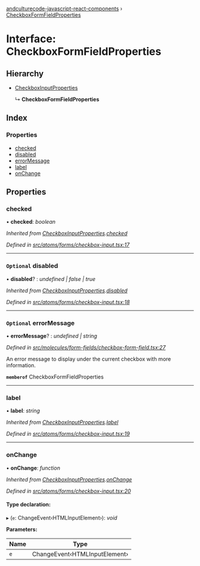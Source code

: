 [andculturecode-javascript-react-components](../README.md) › [CheckboxFormFieldProperties](checkboxformfieldproperties.md)

# Interface: CheckboxFormFieldProperties

## Hierarchy

* [CheckboxInputProperties](checkboxinputproperties.md)

  ↳ **CheckboxFormFieldProperties**

## Index

### Properties

* [checked](checkboxformfieldproperties.md#checked)
* [disabled](checkboxformfieldproperties.md#optional-disabled)
* [errorMessage](checkboxformfieldproperties.md#optional-errormessage)
* [label](checkboxformfieldproperties.md#label)
* [onChange](checkboxformfieldproperties.md#onchange)

## Properties

###  checked

• **checked**: *boolean*

*Inherited from [CheckboxInputProperties](checkboxinputproperties.md).[checked](checkboxinputproperties.md#checked)*

*Defined in [src/atoms/forms/checkbox-input.tsx:17](https://github.com/AndcultureCode/AndcultureCode.JavaScript.React.Components/blob/70e5ccf/src/atoms/forms/checkbox-input.tsx#L17)*

___

### `Optional` disabled

• **disabled**? : *undefined | false | true*

*Inherited from [CheckboxInputProperties](checkboxinputproperties.md).[disabled](checkboxinputproperties.md#optional-disabled)*

*Defined in [src/atoms/forms/checkbox-input.tsx:18](https://github.com/AndcultureCode/AndcultureCode.JavaScript.React.Components/blob/70e5ccf/src/atoms/forms/checkbox-input.tsx#L18)*

___

### `Optional` errorMessage

• **errorMessage**? : *undefined | string*

*Defined in [src/molecules/form-fields/checkbox-form-field.tsx:27](https://github.com/AndcultureCode/AndcultureCode.JavaScript.React.Components/blob/70e5ccf/src/molecules/form-fields/checkbox-form-field.tsx#L27)*

An error message to display under the current checkbox with more information.

**`memberof`** CheckboxFormFieldProperties

___

###  label

• **label**: *string*

*Inherited from [CheckboxInputProperties](checkboxinputproperties.md).[label](checkboxinputproperties.md#label)*

*Defined in [src/atoms/forms/checkbox-input.tsx:19](https://github.com/AndcultureCode/AndcultureCode.JavaScript.React.Components/blob/70e5ccf/src/atoms/forms/checkbox-input.tsx#L19)*

___

###  onChange

• **onChange**: *function*

*Inherited from [CheckboxInputProperties](checkboxinputproperties.md).[onChange](checkboxinputproperties.md#onchange)*

*Defined in [src/atoms/forms/checkbox-input.tsx:20](https://github.com/AndcultureCode/AndcultureCode.JavaScript.React.Components/blob/70e5ccf/src/atoms/forms/checkbox-input.tsx#L20)*

#### Type declaration:

▸ (`e`: ChangeEvent‹HTMLInputElement›): *void*

**Parameters:**

Name | Type |
------ | ------ |
`e` | ChangeEvent‹HTMLInputElement› |
